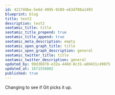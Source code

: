 ```yaml
---
id: 421749be-5e6d-4995-9109-e63d708a1493
blueprint: blog
title: test2
description: test2
seotamic_title: title
seotamic_title_prepend: true
seotamic_title_append: true
seotamic_meta_description: empty
seotamic_open_graph_title: title
seotamic_open_graph_description: general
seotamic_twitter_title: title
seotamic_twitter_description: general
updated_by: 99d36078-e32a-448d-8c31-a69431c49075
updated_at: 1671556002
published: true
---
```

Changing to see if Git picks it up.